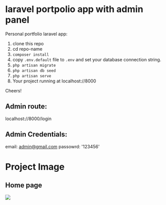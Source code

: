 # laravel portpolio app with admin panel

Personal portfolio laravel app:

1. clone this repo
2. cd repo-name
3. `composer install`
4. copy `.env.default` file to `.env` and set your database connection string.
5. `php artisan migrate`
6. `php artisan db seed`
7. `php artisan serve`
8. Your project running at localhost://8000 

Cheers!

## Admin route:
localhost://8000/login

## Admin Credentials:
email: admin@gmail.com
passowrd: '123456'

# Project Image
## Home page
![]('public/css/img/readme/homepage.PNG')


